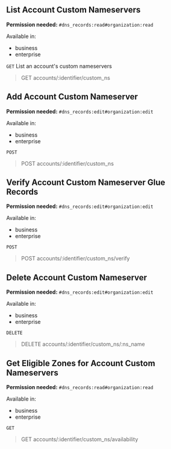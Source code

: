 ## List Account Custom Nameservers

**Permission needed:** `#dns_records:read#organization:read`

Available in:

* business
* enterprise

`GET` List an account's custom nameservers

> GET accounts/:identifier/custom_ns


## Add Account Custom Nameserver

**Permission needed:** `#dns_records:edit#organization:edit`

Available in:

* business
* enterprise

`POST` 

> POST accounts/:identifier/custom_ns


## Verify Account Custom Nameserver Glue Records

**Permission needed:** `#dns_records:edit#organization:edit`

Available in:

* business
* enterprise

`POST` 

> POST accounts/:identifier/custom_ns/verify


## Delete Account Custom Nameserver

**Permission needed:** `#dns_records:edit#organization:edit`

Available in:

* business
* enterprise

`DELETE` 

> DELETE accounts/:identifier/custom_ns/:ns_name


## Get Eligible Zones for Account Custom Nameservers

**Permission needed:** `#dns_records:read#organization:read`

Available in:

* business
* enterprise

`GET` 

> GET accounts/:identifier/custom_ns/availability
